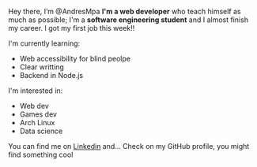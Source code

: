 Hey there, I’m @AndresMpa **I'm a web developer** who teach himself as much as possible;
I'm a **software engineering student** and I almost finish my career. I got my first job this
week!!

I'm currently learning:

  - Web accessibility for blind peolpe
  - Clear writting
  - Backend in Node.js

I'm interested in:
  
  - Web dev
  - Games dev
  - Arch Linux
  - Data science

You can find me on [Linkedin](https://www.linkedin.com/in/andres-m-prieto/)
and... Check on my GitHub profile, you might find something cool

